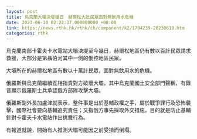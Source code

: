 ```yaml
---
layout: post
title: 烏克蘭大壩決堤幾日　赫爾松大批民眾面對無飲用水危機
date: 2023-06-10 02:22:37.000000000 +08:00
link: https://news.rthk.hk/rthk/ch/component/k2/1704239-20230610.htm
categories: rthk
---
```


烏克蘭南部卡霍夫卡水電站大壩決堤至今幾日，赫爾松地區仍有數以百計民眾請求救援，大部分是第聶伯河其中一側的俄控地區民眾。

大壩所在的赫爾松地區有數以十萬計民眾，面對無飲用水的危機。

俄羅斯與烏克蘭繼續互相指責對方破壞大壩，其中烏克蘭國土安全部門聲稱，有錄音顯示俄羅斯士兵承認俄方部隊攻擊大壩。

俄羅斯副外長加盧津就表示，整件事是出於基輔政權之手，屬於戰爭罪行及恐怖襲擊，國際社會要向基輔追究責任；又指俄方事先採取外交措施，目的就是防止基輔針對卡霍夫卡水電站作出挑釁行為。

有報道就說，開始有人推測大壩可能因之前受損而倒塌。
